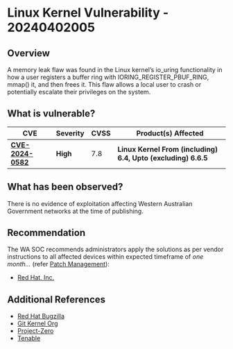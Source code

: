 # Linux Kernel Vulnerability - 20240402005

## Overview

A memory leak flaw was found in the Linux kernel’s io_uring functionality in how a user registers a buffer ring with IORING_REGISTER_PBUF_RING, mmap() it, and then frees it. This flaw allows a local user to crash or potentially escalate their privileges on the system.

## What is vulnerable?

| CVE                                                                 | Severity | CVSS | Product(s) Affected                                     |
| ------------------------------------------------------------------- | -------- | ---- | ------------------------------------------------------- |
| [**CVE-2024-0582**](https://nvd.nist.gov/vuln/detail/CVE-2024-0582) | **High** | 7.8  |  **Linux Kernel From (including) 6.4, Upto (excluding) 6.6.5**  |

## What has been observed?

There is no evidence of exploitation affecting Western Australian Government networks at the time of publishing.

## Recommendation

The WA SOC recommends administrators apply the solutions as per vendor instructions to all affected devices within expected timeframe of *one month...* (refer [Patch Management](../guidelines/patch-management.md)):

- [Red Hat, Inc.](https://access.redhat.com/security/cve/CVE-2024-0582)

## Additional References

- [Red Hat Bugzilla](https://bugzilla.redhat.com/show_bug.cgi?id=2254050)
- [Git Kernel Org](https://git.kernel.org/pub/scm/linux/kernel/git/torvalds/linux.git/commit/?id=c392cbecd8eca4c53f2bf508731257d9d0a21c2d)
- [Project-Zero](https://bugs.chromium.org/p/project-zero/issues/detail?id=2504)
- [Tenable](https://www.tenable.com/cve/CVE-2024-0582)